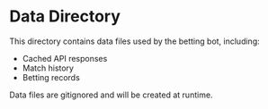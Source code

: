 # Data Directory

This directory contains data files used by the betting bot, including:

- Cached API responses
- Match history
- Betting records

Data files are gitignored and will be created at runtime.
